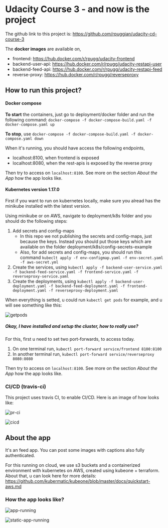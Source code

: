 # Udacity Course 3 - and now is the project

The github link to this project is: https://github.com/rpuggian/udacity-cd-course-3

The **docker images** are available on, 
- frontend: https://hub.docker.com/r/rpugg/udacity-frontend
- backend-user-api: https://hub.docker.com/r/rpugg/udacity-restapi-user
- backend-feed-api: https://hub.docker.com/r/rpugg/udacity-restapi-feed
- reverse-proxy: https://hub.docker.com/r/rpugg/reverseproxy

## How to run this project? 

#### Docker compose

**To start** the containers, just go to deployment/docker folder and run the following command: `docker-compose -f docker-compose-build.yaml -f docker-compose.yaml up` 

**To stop**, use `docker-compose -f docker-compose-build.yaml -f docker-compose.yaml down` 

When it's running, you should have access the following endpoints, 
- localhost:8100, when frontend is exposed
- localhost:8080, when the rest-apis is exposed by the reverse proxy

Then try to access on `localhost:8100`. See more on the section _About the App_ how the app looks like.

#### Kubernetes version 1.17.0

First if you want to run on kubernetes locally, make sure you alread has the minikube installed with the latest version. 

Using minikube or on AWS, navigate to deployment/k8s folder and you should do the following steps:

1. Add secrets and config-maps
    + In this repo we not publishing the secrets and config-maps, just because the keys. Instead you should put those keys which are available on the folder deployment/k8s/config-secrets-example
    + Also, for add secrets and config-maps, you should run this command `kubeclt apply -f env-configmap.yaml -f env-secret.yaml -f aws-secret.yml`
2. Create the services, using `kubectl apply -f backend-user-service.yaml -f backend-feed-service.yaml -f frontend-service.yaml -f reverseproxy-service.yaml`
3. Create the deployments, using `kubectl apply -f backend-user-deployment.yaml -f backend-feed-deployment.yaml -f frontend-deployment.yaml -f reverseproxy-deployment.yaml`

When everything is setted, u could run `kubectl get pods` for example, and u will see something like this:

![getpods](https://user-images.githubusercontent.com/45040629/74201421-81f69a80-4c48-11ea-9457-67741c60b75f.png)

##### Okay, I have installed and setup the cluster, how to really use? 

For this, first u need to set two port-forwards, to access today.
1. On one terminal run, `kubectl port-forward service/frontend 8100:8100`
1. In another terminal run, `kubectl port-forward service/reverseproxy 8080:8080`

Then try to access on `localhost:8100`. See more on the section _About the App_ how the app looks like.

### CI/CD (travis-ci)

This project uses travis CI, to enable CI/CD. Here is an image of how looks like:

![pr-ci](https://user-images.githubusercontent.com/45040629/74201666-211b9200-4c49-11ea-9a85-7176deb25cd6.png)

![cicd](https://user-images.githubusercontent.com/45040629/74201614-047f5a00-4c49-11ea-95e8-98de24afda2c.png)

## About the app

It's an feed app. You can post some images with captions also fully authenticated. 

For this running on cloud, we use s3 buckets and a containerized environment with kubernetes on AWS, created using kubeone + terraform. 
About that, u can look here for more details: https://github.com/kubermatic/kubeone/blob/master/docs/quickstart-aws.md

### How the app looks like? 

![app-running](https://user-images.githubusercontent.com/45040629/74201825-8a030a00-4c49-11ea-9a6b-54b5e7b1f608.gif)

![static-app-running](https://user-images.githubusercontent.com/45040629/74201860-a1da8e00-4c49-11ea-867b-6545d781f8bd.png)